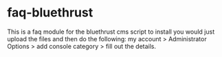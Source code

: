 # faq-bluethrust
This is a faq module for the bluethrust cms script
to install you would just upload the files and then do the following:
  my account > Administrator Options > add console category > fill out the details. 
